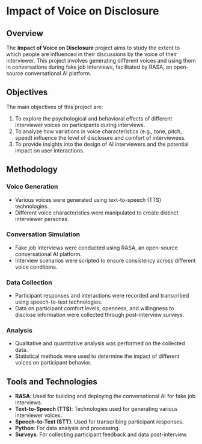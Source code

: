 # Impact of Voice on Disclosure

## Overview

The **Impact of Voice on Disclosure** project aims to study the extent to which people are influenced in their discussions by the voice of their interviewer. This project involves generating different voices and using them in conversations during fake job interviews, facilitated by RASA, an open-source conversational AI platform.

## Objectives

The main objectives of this project are:
1. To explore the psychological and behavioral effects of different interviewer voices on participants during interviews.
2. To analyze how variations in voice characteristics (e.g., tone, pitch, speed) influence the level of disclosure and comfort of interviewees.
3. To provide insights into the design of AI interviewers and the potential impact on user interactions.

## Methodology

### Voice Generation

- Various voices were generated using text-to-speech (TTS) technologies.
- Different voice characteristics were manipulated to create distinct interviewer personas.

### Conversation Simulation

- Fake job interviews were conducted using RASA, an open-source conversational AI platform.
- Interview scenarios were scripted to ensure consistency across different voice conditions.

### Data Collection

- Participant responses and interactions were recorded and transcribed using speech-to-text technologies.
- Data on participant comfort levels, openness, and willingness to disclose information were collected through post-interview surveys.

### Analysis

- Qualitative and quantitative analysis was performed on the collected data.
- Statistical methods were used to determine the impact of different voices on participant behavior.

## Tools and Technologies

- **RASA**: Used for building and deploying the conversational AI for fake job interviews.
- **Text-to-Speech (TTS)**: Technologies used for generating various interviewer voices.
- **Speech-to-Text (STT)**: Used for transcribing participant responses.
- **Python**: For data analysis and processing.
- **Surveys**: For collecting participant feedback and data post-interview.
